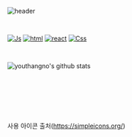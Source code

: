 ![header](https://capsule-render.vercel.app/api?type=rounded&color=auto&height=300&section=header&text=hoyoungSohn&fontSize=70)

<br>

[![Js](https://img.shields.io/badge/JavaScript-black?style=flat-square&logo=JavaScript&logoColor=#F7DF1E)](http://google.com)
[![html](https://img.shields.io/badge/HTML-black?style=flat-square&logo=HTML5&logoColor=#E34F26)]()
[![react](https://img.shields.io/badge/React/ReactNative-black?style=flat-square&logo=React&logoColor=#61DAFB)]()
[![Css](https://img.shields.io/badge/CSS-black?style=flat-square&logo=CSS3&logoColor=#1572B6)]()


<br>

![youthangno's github stats](https://github-readme-stats.vercel.app/api?username=hoyoungSohn&show_icons=true)


<br><br><br><br><br><br>
사용 아이콘 출처(https://simpleicons.org/)
<!--
1. 로고 및 링크띄우기 사용법(사용중)
[![태그이름](https://img.shields.io/badge/태그에 적히는 글씨-태그색?style=flat-square&logo=로고이름&logoColor=로고색)](관련된 내 링크)


2. 커밋 스탯 사용법(사용중)
![본인ID's github stats](https://github-readme-stats.vercel.app/api?username=본인ID&show_icons=true)

3. 커밋 및 푸시 중 사용한 테크스텍 퍼센테이지 표시.
[![youthangno's github stats](https://github-readme-stats.vercel.app/api/top-langs/?username=hoyoungSohn&show_icons=true&hide_border=true&title_color=004386&icon_color=004386&layout=compact)](https://github.com/youthangno)


!-->
